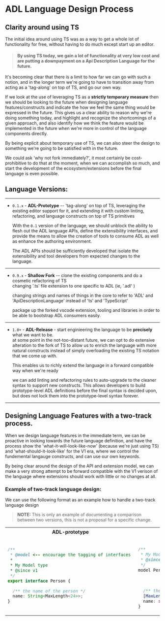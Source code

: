 # ADL Language Design Process

## Clarity around using TS

The initial idea around using TS was as a way to get a whole lot of 
functionality for free, without having to do much except start up an editor.

> #### By using TS today, we gain a lot of functionality at very low cost and are putting a downpayment on a Api Description Language for the future.

It's becoming clear that there is a limit to how far we can go with such a notion, and in the 
longer term we're going to have to transition away from acting as a 'tag-along' 
on top of TS, and go our own way.

If we look at the use of leveraging TS as a __strictly temporary measure__ then we should be looking to the 
future when designing language features/constructs and indicate the how we feel the same thing
would be expressed in the future. This gives us a clear ability to reason why we're doing
something today, and highlight and recognize the shortcomings of a given approach, and also
identify how we think the feature would be implemented in the future when we're more in control
of the language components directly.

By being explicit about temporary use of TS, we can also steer the design to something we're 
going to be satisfied with in the future. 

We could ask 'why not fork immediately?', it most certainly be cost-prohibitive to do that at 
the moment, when we can accomplish so much, and start the development of the ecosystem/extensions
before the final language is even possible.

## Language Versions:
<hr>

  - `0.1.x` - __ADL-Prototype__ -- 'tag-along' on top of TS, leveraging the existing editor support for it, 
    and extending it with custom linting, refactoring, and language constructs on top of TS primitives

    With the `0.1` version of the language, we should unblock the ability to flesh out the ADL language 
    APIs, define the extensibility interfaces, and provide the means to allow the creation of tools to 
    consume ADL as well as enhance the authoring environment.

    The ADL APIs should be sufficiently developed that isolate the extensibility and tool developers 
    from expected changes to the language. 

<hr>

  - `0.9.x` - __Shallow Fork__ -- clone the existing components and do a cosmetic refactoring of TS 
    <br>changing '.ts' file extension to one specific to ADL (ie, '.adl' )

    changing strings and names of things in the core to refer to 'ADL' and 'ApiDescriptionLanguage' 
    instead of 'ts' and 'TypeScript'

    package up the forked vscode extension, tooling and libraries in order to be able to bootstrap 
      ADL consumers easily.

<hr>

  - `1.0+` - __ADL-Release__ - start enginieering the language to be __precisely__ what we want to be.
      <br>at some point in the not-too-distant future, we can opt to do extensive 
      alteration to the fork of TS to allow us to enrich the language with more natural constructs 
      instead of simply overloading the existing TS notation that we come up with.

      This enables us to richly extend the language in a forward compatible way when we're ready

       we can add linting and refactoring rules to auto-upgrade to the cleaner syntax to support
      new constructs. This allows developers to build prototype-level ADL definitions before the
      final syntax is decided upon, but does not lock them into the prototype-level syntax forever.
<hr>


## Designing Language Features with a two-track process.

When we design language features in the immediate term, we can be proactive in looking towards the 
future language definition, and have the process show the 'what-it-will-look-like-now' (because 
we're just using TS) and 'what-should-it-look-like' for the V1 era, where we control the fundemental
langauge constructs, and can use our own keywords.

By being clear around the design of the API and extension model, we can make a very strong attempt 
to be forward compatible with the V1 verison of the language where extensions should work with little
or no changes at all.

### Example of two-track language design:

We can use the following format as an example how to handle a two-track language design

> __NOTE:__ This is only an example of documenting a comparison between two versions, 
this is not a proposal for a specific change.

<table><tr><th>ADL-prototype</th><th>ADL-V1</th><tr><tr><td>

``` typescript
/**
 * @model <-- encourage the tagging of interfaces 
 * 
 * My Model type
 * @since v1
 */
export interface Person {

  /** the name of the person */
  name: String<MaxLength<24>>;
}
```

</td><td>

``` typescript 

/**
 * My Model type
 * @since v1
 */
model Person {  // <-- change the 'interface' to
                // 'model', and remove the `@model` tag
                // and don't bother with the `export`

  /** the name of the person */
  [MaxLength(24)]
  name: string;
}
```

</td></tr></table>


